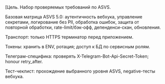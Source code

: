 [Цель. Набор проверяемых требований по ASVS.

Базовая матрица ASVS 5.0: аутентичность вебхука, управление секретами, логирование без PII, обработка ошибок, защита от повторной обработки, rate-limit/бэк-офф, депенденси-скан, обновления. 

Транспорт: только HTTPS терминатор перед приложением.

Токены: хранить в ENV, ротация; доступ к БД по сервисным ролям.

Телеграм-специфика: проверять X-Telegram-Bot-Api-Secret-Token; honour retry_after. 

Тест-чеклист: прохождение выбранного уровня ASVS, negative-тесты вебхука.
